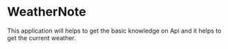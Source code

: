 # WeatherNote
This application will helps to get the basic knowledge on  Api and it helps to get the current weather.
